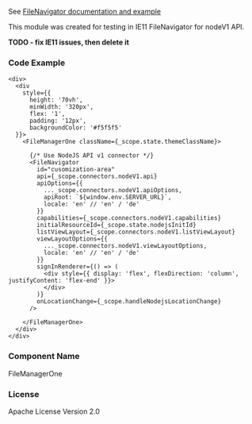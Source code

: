 See [FileNavigator documentation and example](https://demo.core.dev.opuscapita.com/filemanager/master/?currentComponentName=FileNavigator&maxContainerWidth=100%25&showSidebar=true)

This module was created for testing in IE11 FileNavigator for nodeV1 API.

**TODO - fix IE11 issues, then delete it**

### Code Example

```
<div>
  <div
    style={{ 
      height: '70vh',
      minWidth: '320px',
      flex: '1',
      padding: '12px',
      backgroundColor: '#f5f5f5'
  }}>
    <FileManagerOne className={_scope.state.themeClassName}>
    
      {/* Use NodeJS API v1 connector */}
      <FileNavigator
        id="cusomization-area"
        api={_scope.connectors.nodeV1.api}
        apiOptions={{
          ..._scope.connectors.nodeV1.apiOptions,
          apiRoot: `${window.env.SERVER_URL}`,
          locale: 'en' // 'en' / 'de'
        }}
        capabilities={_scope.connectors.nodeV1.capabilities}
        initialResourceId={_scope.state.nodejsInitId}
        listViewLayout={_scope.connectors.nodeV1.listViewLayout}
        viewLayoutOptions={{
          ..._scope.connectors.nodeV1.viewLayoutOptions,
          locale: 'en' // 'en' / 'de'
        }}
        signInRenderer={() => (
          <div style={{ display: 'flex', flexDirection: 'column', justifyContent: 'flex-end' }}>
          </div>
        )}
        onLocationChange={_scope.handleNodejsLocationChange}
      />

    </FileManagerOne>
  </div>
</div>
```

### Component Name

FileManagerOne

### License

Apache License Version 2.0

